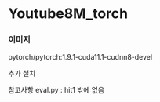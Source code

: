 # Youtube8M_torch


### 이미지

pytorch/pytorch:1.9.1-cuda11.1-cudnn8-devel

추가 설치


참고사항
eval.py : hit1 밖에 없음
